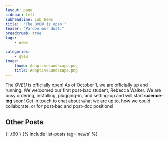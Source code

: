 ```yaml
---
layout: page
sidebar: left
subheadline: Lab News
title:  "The QVEU is open!"
teaser: "Pardon our dust."
breadcrumb: true
tags:
    - news

categories:
    - qveu
image:
    thumb: AdaptiveLandscape.png
    title: AdaptiveLandscape.png
---
```

The *QVEU* is officially open! As of October 1, we are officially up and running. We welcomed our first post-bac student, Rebecca Walker. We are busy ordering, installing, plugging-in, and setting-up and will start **science-ing** soon! Get in touch to chat about what we are up to, how we could collaborate, or for post-bac and post-doc positions!

## Other Posts
{: .t60 }
{% include list-posts tag='news' %}
